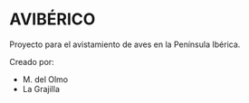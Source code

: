 # AVIBÉRICO

Proyecto para el avistamiento de aves en la Península Ibérica.

Creado por:
* M. del Olmo
* La Grajilla